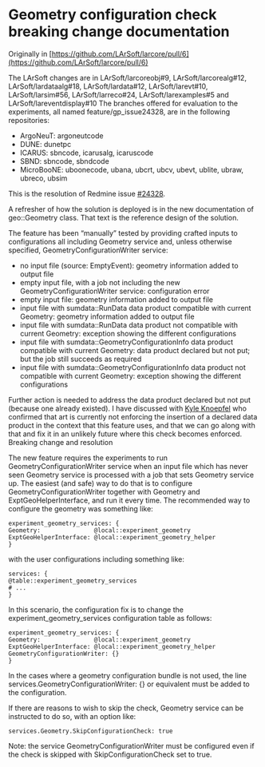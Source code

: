 Geometry configuration check breaking change documentation
==========================================================================================================================

Originally in [https://github.com/LArSoft/larcore/pull/6](https://github.com/LArSoft/larcore/pull/6)

The LArSoft changes are in LArSoft/larcoreobj\#9, LArSoft/larcorealg\#12, LArSoft/lardataalg\#18, LArSoft/lardata\#12, LArSoft/larevt\#10, LArSoft/larsim\#56, LArSoft/larreco\#24, LArSoft/larexamples\#5 and LArSoft/lareventdisplay\#10
The branches offered for evaluation to the experiments, all named feature/gp_issue24328, are in the following repositories:

-   ArgoNeuT: argoneutcode
-   DUNE: dunetpc
-   ICARUS: sbncode, icarusalg, icaruscode
-   SBND: sbncode, sbndcode
-   MicroBooNE: uboonecode, ubana, ubcrt, ubcv, ubevt, ublite, ubraw, ubreco, ubsim

This is the resolution of Redmine issue [\#24328](/redmine/issues/24328 "Bug: Fix Geometry service feature reloading the geometry at begin of run (Closed)").

A refresher of how the solution is deployed is in the new documentation of geo::Geometry class. That text is the reference design of the solution.

The feature has been “manually” tested by providing crafted inputs to configurations all including Geometry service and, unless otherwise specified, GeometryConfigurationWriter service:

-   no input file (source: EmptyEvent): geometry information added to output file
-   empty input file, with a job not including the new GeometryConfigurationWriter service: configuration error
-   empty input file: geometry information added to output file
-   input file with sumdata::RunData data product compatible with current Geometry: geometry information added to output file
-   input file with sumdata::RunData data product not compatible with current Geometry: exception showing the different configurations
-   input file with sumdata::GeometryConfigurationInfo data product compatible with current Geometry: data product declared but not put; but the job still succeeds as required
-   input file with sumdata::GeometryConfigurationInfo data product not compatible with current Geometry: exception showing the different configurations

Further action is needed to address the data product declared but not put (because one already existed). I have discussed with [Kyle Knoepfel](/redmine/users/1308) who confirmed that art is currently not enforcing the insertion of a declared data product in the context that this feature uses, and that we can go along with that and fix it in an unlikely future where this check becomes enforced.
Breaking change and resolution

The new feature requires the experiments to run GeometryConfigurationWriter service when an input file which has never seen Geometry service is processed with a job that sets Geometry service up. The easiest (and safe) way to do that is to configure GeometryConfigurationWriter together with Geometry and ExptGeoHelperInterface, and run it every time.
The recommended way to configure the geometry was something like:

    experiment_geometry_services: {
    Geometry:               @local::experiment_geometry
    ExptGeoHelperInterface: @local::experiment_geometry_helper
    }

with the user configurations including something like:

    services: {
    @table::experiment_geometry_services
    # ...
    }

In this scenario, the configuration fix is to change the experiment_geometry_services configuration table as follows:

    experiment_geometry_services: {
    Geometry:               @local::experiment_geometry
    ExptGeoHelperInterface: @local::experiment_geometry_helper
    GeometryConfigurationWriter: {}
    }

In the cases where a geometry configuration bundle is not used, the line services.GeometryConfigurationWriter: {} or equivalent must be added to the configuration.

If there are reasons to wish to skip the check, Geometry service can be instructed to do so, with an option like:

    services.Geometry.SkipConfigurationCheck: true

Note: the service GeometryConfigurationWriter must be configured even if the check is skipped with SkipConfigurationCheck set to true.
